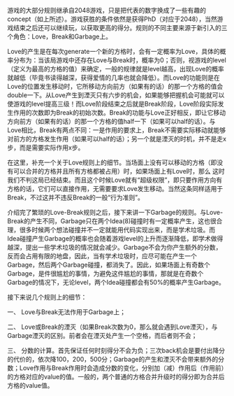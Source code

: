 游戏的大部分规则继承自2048游戏，只是把代表的数字换成了一些有趣的concept（如上所述）。游戏获胜的条件依然是获得PhD（对应于2048），当然游戏结束之后还可以继续玩，以获取更高的得分。规则的不同主要来源于新引入的三个角色：Love，Break和Garbage上。

Love的产生是在每次generate一个新的方格时，会有一定概率为Love，具体的概率分布为：当该局游戏中还存在Love与Break时，概率为0；否则，视游戏的level（定义为最高的方格的值）来确定，一般的规律就是level越高，出现Love的概率就越低（毕竟书读得越深，获得爱情的几率也就会降低）。而Love的功能则是在Love的位置发生移动时，它所移动方向前方（如果有的话）的那一个方格的值会double一下。从Love产生到湮灭只有六步的机会，如果能够把握机会可能就可以使游戏的level提高三级！而Love阶段结束之后就是Break阶段，Love阶段实际发生作用的次数即为Break的初始次数。Break的功能与Love正好相反，即让它移动方向前方（如果有的话）的那一个方格的值half一下（如果可以half的话）。与Love相比，Break有两点不同：一是作用的要求上，Break不需要实际移动就能够对前方的方格发生作用（如果可以half的话）；另一个就是湮灭的时机，并不是走x步，而是需要实际作用x步。

在这里，补充一个关于Love规则上的细节。当场面上没有可以移动的方格（即没有可以合并的方格并且所有方格都被占用）时，如果场面上有Love时，那么 这时我们不判这局已经结束。而且这个时候Love就有“超级权限”，即只要作用方向有方格的话，它们可以直接作用，无需要要求Love发生移动。当然这条同样适用于Break，不过这并不违反Break的一般“行为准则”。

介绍完了繁琐的Love-Break规则之后，接下来讲一下Garbage的规则。与Love-Break的产生不同，Garbage只在两个Idea(8)碰撞时有一定概率产生，这也很合理，很多时候两个想法碰撞并不一定就能用代码实现出来，而是学术垃圾。而Idea碰撞产生Garbage的概率也会随着游戏level的上升而逐渐降低，即学术做得越深，提出一些学术垃圾的情况就会减少。Garbage不会为你产生额外的分数，反而会占用有限的地盘，因此，当有学术垃圾时，应尽可能在产生一个Garbage，然后两个Garbage碰撞，都消失了。因此，如果场面上有奇数个Garbage，是件很尴尬的事情，为避免这件尴尬的事情，那就是在奇数个Garbage的情况下，无论level，两个Idea碰撞都会有50%的概率产生Garbage。

接下来说几个规则上的细节：

一、 Love与Break无法作用于Garbage上；

二、 Love或Break的湮灭（如果Break次数为0，那么就会遇到Love湮灭），与Garbage湮灭的区别。前者会在湮灭处产生一个空格，而后者则不会；

三、 分数的计算。首先保证任何时刻得分不会为负；三次back机会是要付出降分的代价的，依次降100，200，500分；Garbage的产生和湮灭不会带来额外的分数；Love作用与Break作用时会造成分数的变化，分别加（减）作用后（作用前）的方格对应的value的值。一般的，两个普通的方格合并升级时的得分即为合并后方格的value值。